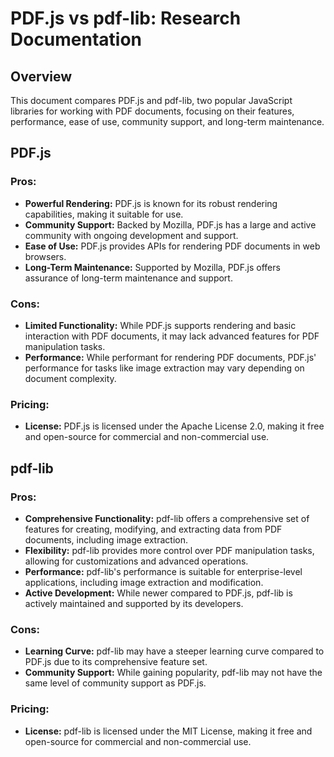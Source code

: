 # PDF.js vs pdf-lib: Research Documentation

## Overview

This document compares PDF.js and pdf-lib, two popular JavaScript libraries for working with PDF documents, focusing on their features, performance, ease of use, community support, and long-term maintenance.

## PDF.js

### Pros:
- **Powerful Rendering:** PDF.js is known for its robust rendering capabilities, making it suitable for use.
- **Community Support:** Backed by Mozilla, PDF.js has a large and active community with ongoing development and support.
- **Ease of Use:** PDF.js provides APIs for rendering PDF documents in web browsers.
- **Long-Term Maintenance:** Supported by Mozilla, PDF.js offers assurance of long-term maintenance and support.

### Cons:
- **Limited Functionality:** While PDF.js supports rendering and basic interaction with PDF documents, it may lack advanced features for PDF manipulation tasks.
- **Performance:** While performant for rendering PDF documents, PDF.js' performance for tasks like image extraction may vary depending on document complexity.

### Pricing:
- **License:** PDF.js is licensed under the Apache License 2.0, making it free and open-source for commercial and non-commercial use.

## pdf-lib

### Pros:
- **Comprehensive Functionality:** pdf-lib offers a comprehensive set of features for creating, modifying, and extracting data from PDF documents, including image extraction.
- **Flexibility:** pdf-lib provides more control over PDF manipulation tasks, allowing for customizations and advanced operations.
- **Performance:** pdf-lib's performance is suitable for enterprise-level applications, including image extraction and modification.
- **Active Development:** While newer compared to PDF.js, pdf-lib is actively maintained and supported by its developers.

### Cons:
- **Learning Curve:** pdf-lib may have a steeper learning curve compared to PDF.js due to its comprehensive feature set.
- **Community Support:** While gaining popularity, pdf-lib may not have the same level of community support as PDF.js.

### Pricing:
- **License:** pdf-lib is licensed under the MIT License, making it free and open-source for commercial and non-commercial use.

